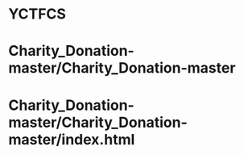 # YCTFCS
# Charity_Donation-master/Charity_Donation-master
# Charity_Donation-master/Charity_Donation-master/index.html
